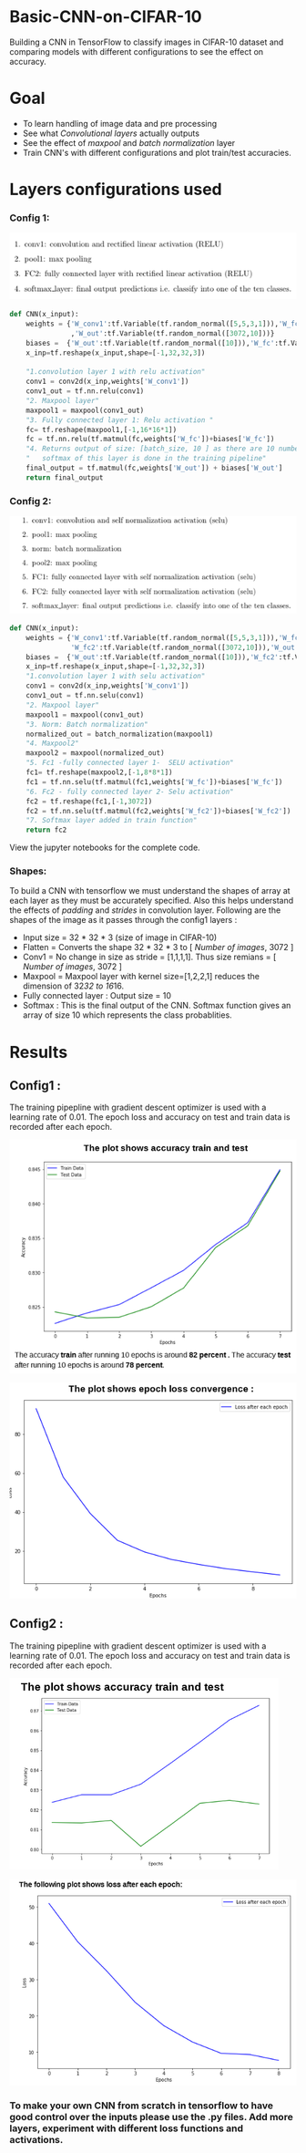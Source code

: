 # Basic-CNN-on-CIFAR-10
Building a CNN in TensorFlow to classify images in CIFAR-10 dataset and comparing models with different configurations to see the effect on accuracy.

# Goal 
* To learn handling of image data and pre processing
* See what *Convolutional layers* actually outputs
* See the effect of *maxpool* and *batch normalization* layer
* Train CNN's with different configurations and plot train/test accuracies.

# Layers configurations used 
### Config 1:
![alt text](config1.png)

```python
def CNN(x_input):
    weights = {'W_conv1':tf.Variable(tf.random_normal([5,5,3,1])),'W_fc':tf.Variable(tf.random_normal([1*16*16,3072]))
               ,'W_out':tf.Variable(tf.random_normal([3072,10]))}
    biases =  {'W_out':tf.Variable(tf.random_normal([10])),'W_fc':tf.Variable(tf.random_normal([3072]))}
    x_inp=tf.reshape(x_input,shape=[-1,32,32,3])
    
    "1.convolution layer 1 with relu activation"
    conv1 = conv2d(x_inp,weights['W_conv1'])
    conv1_out = tf.nn.relu(conv1)
    "2. Maxpool layer"
    maxpool1 = maxpool(conv1_out)
    "3. Fully connected layer 1: Relu activation "
    fc= tf.reshape(maxpool1,[-1,16*16*1])
    fc = tf.nn.relu(tf.matmul(fc,weights['W_fc'])+biases['W_fc'])
    "4. Returns output of size: [batch_size, 10 ] as there are 10 number of classes"
    "   softmax of this layer is done in the training pipeline"
    final_output = tf.matmul(fc,weights['W_out']) + biases['W_out']
    return final_output
```


### Config 2:
![alt text](config2.png)

```python
def CNN(x_input):
    weights = {'W_conv1':tf.Variable(tf.random_normal([5,5,3,1])),'W_fc':tf.Variable(tf.random_normal([1*8*8,3072])),
               'W_fc2':tf.Variable(tf.random_normal([3072,10])),'W_out':tf.Variable(tf.random_normal([3072,10]))}
    biases =  {'W_out':tf.Variable(tf.random_normal([10])),'W_fc2':tf.Variable(tf.random_normal([10])),'W_fc':tf.Variable(tf.random_normal([3072]))}
    x_inp=tf.reshape(x_input,shape=[-1,32,32,3])
    "1.convolution layer 1 with selu activation"
    conv1 = conv2d(x_inp,weights['W_conv1'])
    conv1_out = tf.nn.selu(conv1)
    "2. Maxpool layer"
    maxpool1 = maxpool(conv1_out)
    "3. Norm: Batch normalization"
    normalized_out = batch_normalization(maxpool1)
    "4. Maxpool2"
    maxpool2 = maxpool(normalized_out)
    "5. Fc1 -fully connected layer 1-  SELU activation"
    fc1= tf.reshape(maxpool2,[-1,8*8*1])
    fc1 = tf.nn.selu(tf.matmul(fc1,weights['W_fc'])+biases['W_fc'])
    "6. Fc2 - fully connected layer 2- Selu activation"
    fc2 = tf.reshape(fc1,[-1,3072])
    fc2 = tf.nn.selu(tf.matmul(fc2,weights['W_fc2'])+biases['W_fc2'])
    "7. Softmax layer added in train function"
    return fc2
```
View the jupyter notebooks for the complete code.

### Shapes: 
To build a CNN with tensorflow we must understand the shapes of array at each layer as they must be accurately specified. Also this helps understand the effects of *padding* and *strides* in convolution layer. Following are the shapes of the image as it passes through the config1 layers : 
* Input size = 32 * 32 * 3   (size of image in CIFAR-10)
* Flatten = Converts the shape 32 * 32 * 3 to  [ *Number of images*, 3072 ]
* Conv1 = No change in size as stride = [1,1,1,1]. Thus size remians = [ *Number of images*, 3072 ]
* Maxpool = Maxpool layer with kernel size=[1,2,2,1] reduces the dimension of 32*32 to 16*16.
* Fully connected layer :  Output size = 10 
* Softmax : This is the final output of the CNN. Softmax function gives an array of size 10 which represents the class probablities.

# Results
## Config1 :
The training pipepline with gradient descent optimizer is used with a learning rate of 0.01. The epoch loss and accuracy on test and train data is recorded after each epoch. 

![alt text](results1.png)

![alt text](result1convergence.png)

## Config2 :
The training pipepline with gradient descent optimizer is used with a learning rate of 0.01. The epoch loss and accuracy on test and train data is recorded after each epoch. 


![alt text](results2.png)

![alt text](result2convergence.png)

### To make your own CNN from scratch in tensorflow to have good control over the inputs please use the .py files. Add more layers, experiment with different loss functions and activations.

